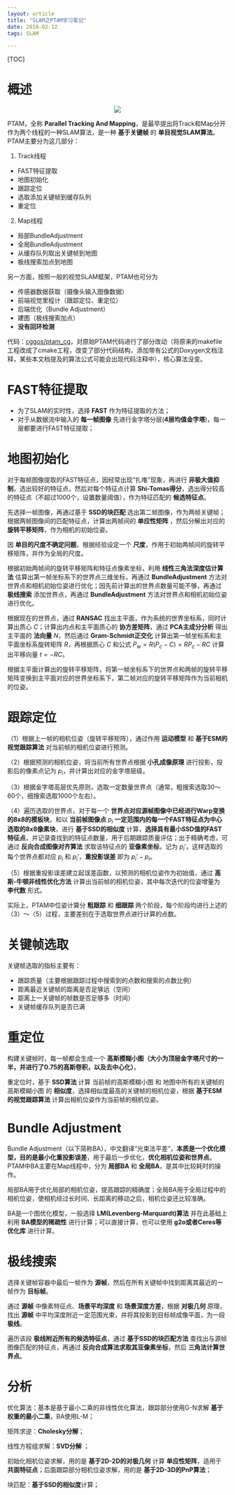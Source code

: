 ```yaml
---
layout: article
title: "SLAM之PTAM学习笔记"
date: 2018-02-12
tags: SLAM

---
```


[TOC]

# 概述

<p align="center">
  <img src="../images/ptam/ptam.jpg">
</p>

PTAM，全称 **Parallel Tracking And Mapping**，是最早提出将Track和Map分开作为两个线程的一种SLAM算法，是一种 **基于关键帧** 的 **单目视觉SLAM算法**。PTAM主要分为这几部分：

1) Track线程

* FAST特征提取
* 地图初始化
* 跟踪定位
* 选取添加关键帧到缓存队列
* 重定位

2) Map线程

* 局部BundleAdjustment
* 全局BundleAdjustment
* 从缓存队列取出关键帧到地图
* 极线搜索加点到地图

另一方面，按照一般的视觉SLAM框架，PTAM也可分为

* 传感器数据获取（摄像头输入图像数据）
* 前端视觉里程计（跟踪定位、重定位）
* 后端优化（Bundle Adjustment）
* 建图（极线搜索加点）
* **没有回环检测**

代码：[cggos/ptam_cg](https://github.com/cggos/ptam_cg)，对原始PTAM代码进行了部分改动（将原来的makefile工程改成了cmake工程，改变了部分代码结构，添加带有公式的Doxygen文档注释，某些本文档提及的算法公式可能会出现代码注释中），核心算法没变。

# FAST特征提取

* 为了SLAM的实时性，选择 **FAST** 作为特征提取的方法；
* 对于从数据流中输入的 **每一帧图像** 先进行金字塔分层(**4层均值金字塔**)，每一层都要进行FAST特征提取；

# 地图初始化

对于每帧图像提取的FAST特征点，因经常出现“扎堆”现象，再进行 **非极大值抑制**，选出较好的特征点，然后对每个特征点计算 **Shi-Tomas得分**，选出得分较高的特征点（不超过1000个，设置数量阈值），作为特征匹配的 **候选特征点**。

先选择一帧图像，再通过基于 **SSD的块匹配** 选出第二帧图像，作为两帧关键帧；根据两帧图像间的匹配特征点，计算出两帧间的 **单应性矩阵** ，然后分解出对应的 **旋转平移矩阵**，作为相机的初始位姿。

因 **单目的尺度不确定问题**，根据经验设定一个 **尺度**，作用于初始两帧间的旋转平移矩阵，并作为全局的尺度。

根据初始两帧间的旋转平移矩阵和特征点像素坐标，利用 **线性三角法深度估计算法** 估算出第一帧坐标系下的世界点三维坐标，再通过 **BundleAdjustment** 方法对世界点和相机初始位姿进行优化；因先前计算出的世界点数量可能不够，再通过 **极线搜索** 添加世界点，再通过 **BundleAdjustment** 方法对世界点和相机初始位姿进行优化。

根据现在的世界点，通过 **RANSAC** 找出主平面，作为系统的世界坐标系，同时计算出质心 $C$；计算出内点和主平面质心的 **协方差矩阵**，通过 **PCA主成分分析** 得出主平面的 **法向量** $N$，然后通过 **Gram-Schmidt正交化** 计算出第一帧坐标系和主平面坐标系旋转矩阵 $R$，再根据质心 $C$ 和公式 $P_w=R(P_c-C)=RP_c-RC$ 计算出平移向量 $t=-RC$。

根据主平面计算出的旋转平移矩阵，将第一帧坐标系下的世界点和两帧的旋转平移矩阵变换到主平面对应的世界坐标系下，第二帧对应的旋转平移矩阵作为当前相机的位姿。

# 跟踪定位

（1）根据上一帧的相机位姿（旋转平移矩阵），通过作用 **运动模型** 和 **基于ESM的视觉跟踪算法** 对当前帧的相机位姿进行预测。

（2）根据预测的相机位姿，将当前所有世界点根据 **小孔成像原理** 进行投影，投影后的像素点记为 $p_i$，并计算出对应的金字塔层级。

（3）根据金字塔高层优先原则，选取一定数量世界点（通常，粗搜索选取30～60个，细搜索选取1000个左右）。

（4）遍历选取的世界点，对于每一个 **世界点对应源帧图像中已经进行Warp变换的8x8的模板块**，和以 **当前帧图像点** $p_i$ **一定范围内的每一个FAST特征点为中心选取的8x8像素块**，进行 **基于SSD的相似度** 计算，**选择具有最小SSD值的FAST特征点**，并记录查找到的特征点数量，用于后期跟踪质量评估；出于精确考虑，可通过 **反向合成图像对齐算法** 求取该特征点的 **亚像素坐标**，记为 $p_i'$，这样选取的每个世界点都对应 $p_i$ 和 $p_i'$，**重投影误差** 即为 $p_i' - p_i$。

（5）根据重投影误差建立起误差函数，以预测的相机位姿作为初始值，通过 **高斯-牛顿非线性优化方法** 计算出当前帧的相机位姿，其中每次迭代的位姿增量为 **李代数** 形式。

实际上，PTAM中位姿计算分 **粗跟踪** 和 **细跟踪** 两个阶段，每个阶段均进行上述的（3）～（5）过程，主要差别在于选取世界点进行计算的点数。

# 关键帧选取

关键帧选取的指标主要有：

* 跟踪质量（主要根据跟踪过程中搜索到的点数和搜索的点数比例）
* 距离最近关键帧的距离是否足够远（空间）
* 距离上一关键帧的帧数是否足够多（时间）
* 关键帧缓存队列是否已满

# 重定位

构建关键帧时，每一帧都会生成一个 **高斯模糊小图（大小为顶层金字塔尺寸的一半，并进行了0.75的高斯卷积，以及去中心化）**。

重定位时，基于 **SSD算法** 计算 当前帧的高斯模糊小图 和 地图中所有的关键帧的高斯模糊小图 的 **相似度**，选择相似度最高的关键帧的相机位姿，根据 **基于ESM的视觉跟踪算法** 计算出相机位姿作为当前帧的相机位姿。

# Bundle Adjustment

Bundle Adjustment（以下简称BA），中文翻译“光束法平差”，**本质是一个优化模型，目的是最小化重投影误差**，用于最后一步优化，**优化相机位姿和世界点**。PTAM中BA主要在Map线程中，分为 **局部BA** 和 **全局BA**，是其中比较耗时的操作。

局部BA用于优化局部的相机位姿，提高跟踪的精确度；全局BA用于全局过程中的相机位姿，使相机经过长时间、长距离的移动之后，相机位姿还比较准确。

BA是一个图优化模型，一般选择 **LM(Levenberg-Marquardt)算法** 并在此基础上利用 **BA模型的稀疏性** 进行计算；可以直接计算，也可以使用 **g2o或者Ceres等优化库** 进行计算。

# 极线搜索

选择关键帧容器中最后一帧作为 **源帧**，然后在所有关键帧中找到距离其最近的一帧作为 **目标帧**。

通过 **源帧** 中像素特征点、**场景平均深度** 和 **场景深度方差**，根据 **对极几何** 原理，找出 **源帧** 中平均深度附近一定范围光束，并将其投影到目标帧成像平面，为一段 **极线**。

遍历该段 **极线附近所有的候选特征点**，通过 **基于SSD的块匹配方法** 查找出与源帧图像匹配的特征点，再通过 **反向合成算法求取其亚像素坐标**，然后 **三角法计算世界点**。

# 分析

优化算法：基本是基于最小二乘的非线性优化算法，跟踪部分使用G-N求解 **基于权重的最小二乘**，BA使用L-M；

矩阵求逆：**Cholesky分解**；

线性方程组求解：**SVD分解** ；

初始化相机位姿求解，用的是 **基于2D-2D的对极几何** 计算 **单应性矩阵**，适用于 **共面特征点**；后面跟踪部分相机位姿求解，用的是 **基于2D-3D的PnP算法**；

块匹配：**基于SSD的相似度**计算；
